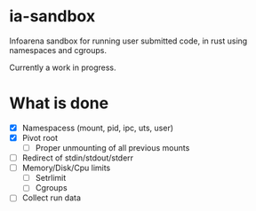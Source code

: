 # ia-sandbox
Infoarena sandbox for running user submitted code, in rust using namespaces and cgroups.

Currently a work in progress.

# What is done

- [x] Namespacess (mount, pid, ipc, uts, user)
- [x] Pivot root 
    - [ ] Proper unmounting of all previous mounts
- [ ] Redirect of stdin/stdout/stderr
- [ ] Memory/Disk/Cpu limits
    - [ ] Setrlimit
    - [ ] Cgroups
- [ ] Collect run data
